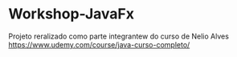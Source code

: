 # Workshop-JavaFx


Projeto reralizado como parte integrantew do curso de Nelio Alves
<br/>https://www.udemy.com/course/java-curso-completo/
